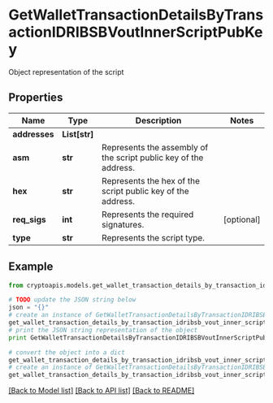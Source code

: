 # GetWalletTransactionDetailsByTransactionIDRIBSBVoutInnerScriptPubKey

Object representation of the script

## Properties
Name | Type | Description | Notes
------------ | ------------- | ------------- | -------------
**addresses** | **List[str]** |  | 
**asm** | **str** | Represents the assembly of the script public key of the address. | 
**hex** | **str** | Represents the hex of the script public key of the address. | 
**req_sigs** | **int** | Represents the required signatures. | [optional] 
**type** | **str** | Represents the script type. | 

## Example

```python
from cryptoapis.models.get_wallet_transaction_details_by_transaction_idribsb_vout_inner_script_pub_key import GetWalletTransactionDetailsByTransactionIDRIBSBVoutInnerScriptPubKey

# TODO update the JSON string below
json = "{}"
# create an instance of GetWalletTransactionDetailsByTransactionIDRIBSBVoutInnerScriptPubKey from a JSON string
get_wallet_transaction_details_by_transaction_idribsb_vout_inner_script_pub_key_instance = GetWalletTransactionDetailsByTransactionIDRIBSBVoutInnerScriptPubKey.from_json(json)
# print the JSON string representation of the object
print GetWalletTransactionDetailsByTransactionIDRIBSBVoutInnerScriptPubKey.to_json()

# convert the object into a dict
get_wallet_transaction_details_by_transaction_idribsb_vout_inner_script_pub_key_dict = get_wallet_transaction_details_by_transaction_idribsb_vout_inner_script_pub_key_instance.to_dict()
# create an instance of GetWalletTransactionDetailsByTransactionIDRIBSBVoutInnerScriptPubKey from a dict
get_wallet_transaction_details_by_transaction_idribsb_vout_inner_script_pub_key_form_dict = get_wallet_transaction_details_by_transaction_idribsb_vout_inner_script_pub_key.from_dict(get_wallet_transaction_details_by_transaction_idribsb_vout_inner_script_pub_key_dict)
```
[[Back to Model list]](../README.md#documentation-for-models) [[Back to API list]](../README.md#documentation-for-api-endpoints) [[Back to README]](../README.md)


